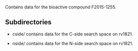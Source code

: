 Contains data for the bioactive compound F2015-1255.

## Subdirectories

- cside/ contains data for the C-side search space on rv1821.

- nside/ contains data for the N-side search space on rv1821.


